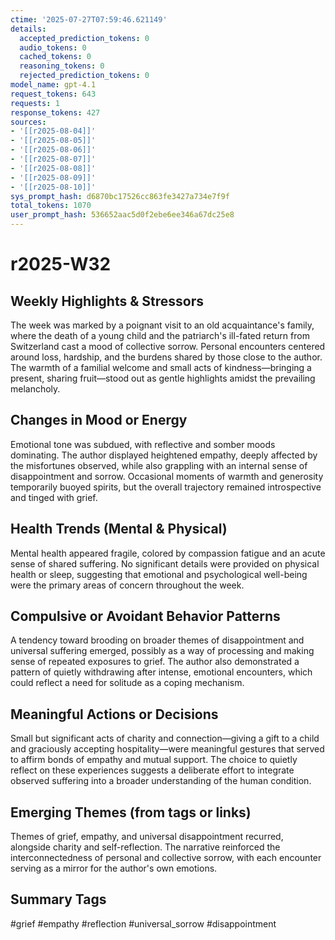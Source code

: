 ```yaml
---
ctime: '2025-07-27T07:59:46.621149'
details:
  accepted_prediction_tokens: 0
  audio_tokens: 0
  cached_tokens: 0
  reasoning_tokens: 0
  rejected_prediction_tokens: 0
model_name: gpt-4.1
request_tokens: 643
requests: 1
response_tokens: 427
sources:
- '[[r2025-08-04]]'
- '[[r2025-08-05]]'
- '[[r2025-08-06]]'
- '[[r2025-08-07]]'
- '[[r2025-08-08]]'
- '[[r2025-08-09]]'
- '[[r2025-08-10]]'
sys_prompt_hash: d6870bc17526cc863fe3427a734e7f9f
total_tokens: 1070
user_prompt_hash: 536652aac5d0f2ebe6ee346a67dc25e8
---
```

# r2025-W32

## Weekly Highlights & Stressors
The week was marked by a poignant visit to an old acquaintance's family, where the death of a young child and the patriarch's ill-fated return from Switzerland cast a mood of collective sorrow. Personal encounters centered around loss, hardship, and the burdens shared by those close to the author. The warmth of a familial welcome and small acts of kindness—bringing a present, sharing fruit—stood out as gentle highlights amidst the prevailing melancholy.

## Changes in Mood or Energy
Emotional tone was subdued, with reflective and somber moods dominating. The author displayed heightened empathy, deeply affected by the misfortunes observed, while also grappling with an internal sense of disappointment and sorrow. Occasional moments of warmth and generosity temporarily buoyed spirits, but the overall trajectory remained introspective and tinged with grief.

## Health Trends (Mental & Physical)
Mental health appeared fragile, colored by compassion fatigue and an acute sense of shared suffering. No significant details were provided on physical health or sleep, suggesting that emotional and psychological well-being were the primary areas of concern throughout the week.

## Compulsive or Avoidant Behavior Patterns
A tendency toward brooding on broader themes of disappointment and universal suffering emerged, possibly as a way of processing and making sense of repeated exposures to grief. The author also demonstrated a pattern of quietly withdrawing after intense, emotional encounters, which could reflect a need for solitude as a coping mechanism.

## Meaningful Actions or Decisions
Small but significant acts of charity and connection—giving a gift to a child and graciously accepting hospitality—were meaningful gestures that served to affirm bonds of empathy and mutual support. The choice to quietly reflect on these experiences suggests a deliberate effort to integrate observed suffering into a broader understanding of the human condition.

## Emerging Themes (from tags or links)
Themes of grief, empathy, and universal disappointment recurred, alongside charity and self-reflection. The narrative reinforced the interconnectedness of personal and collective sorrow, with each encounter serving as a mirror for the author's own emotions.

## Summary Tags
#grief #empathy #reflection #universal_sorrow #disappointment